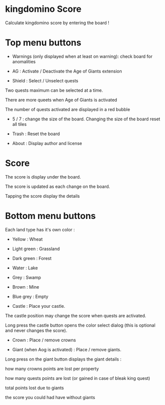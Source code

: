 # kingdomino Score

Calculate kingdomino score by entering the board ! 

# Top menu buttons 

* Warnings (only displayed when at least on warning): check board for anomalities

* AG : Activate / Deactivate the Age of Giants extension

* Shield : Select / Unselect quests

Two quests maximum can be selected at a time. 

There are more queets when Age of Giants is activated

The number of quests activated are displayed in a red bubble 

* 5 / 7 : change the size of the board. Changing the size of the board reset all tiles

* Trash : Reset the board

* About : Display author and license

# Score 

The score is display under the board. 

The score is updated as each change on the board. 

Tapping the score display the details

# Bottom menu buttons

Each land type has it's own color : 

* Yellow : Wheat

* Light green : Grassland

* Dark green : Forest

* Water : Lake

* Grey : Swamp 

* Brown : Mine 

* Blue grey : Empty

* Castle : Place your castle. 

The castle position may change the score when quests are activated. 

Long press the castle button opens the color select dialog (this is optional and never changes the score). 

* Crown : Place / remove crowns

* Giant (when Aog is activated) : Place / remove giants. 

Long press on the giant button displays the giant details : 

how many crowns points are lost per property 

how many quests points are lost (or gained in case of bleak king quest) 

total points lost due to giants

the score you could had have without giants



